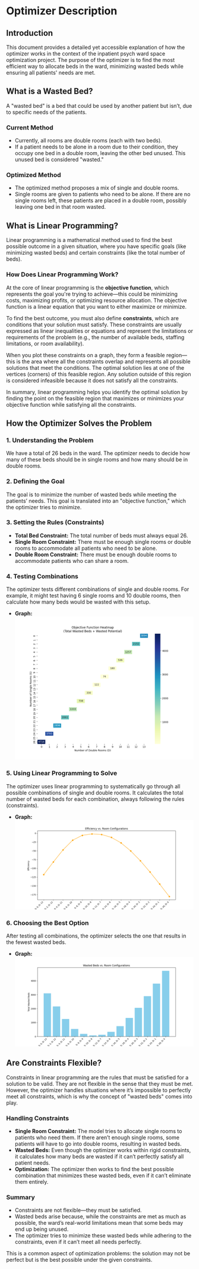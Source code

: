 # Optimizer Description

## Introduction

This document provides a detailed yet accessible explanation of how the optimizer works in the context of the inpatient psych ward space optimization project. The purpose of the optimizer is to find the most efficient way to allocate beds in the ward, minimizing wasted beds while ensuring all patients' needs are met.

## What is a Wasted Bed?

A "wasted bed" is a bed that could be used by another patient but isn’t, due to specific needs of the patients.

### Current Method

- Currently, all rooms are double rooms (each with two beds).
- If a patient needs to be alone in a room due to their condition, they occupy one bed in a double room, leaving the other bed unused. This unused bed is considered "wasted."

### Optimized Method

- The optimized method proposes a mix of single and double rooms.
- Single rooms are given to patients who need to be alone. If there are no single rooms left, these patients are placed in a double room, possibly leaving one bed in that room wasted.

## What is Linear Programming?

Linear programming is a mathematical method used to find the best possible outcome in a given situation, where you have specific goals (like minimizing wasted beds) and certain constraints (like the total number of beds).

### How Does Linear Programming Work?

At the core of linear programming is the **objective function**, which represents the goal you're trying to achieve—this could be minimizing costs, maximizing profits, or optimizing resource allocation. The objective function is a linear equation that you want to either maximize or minimize.

To find the best outcome, you must also define **constraints**, which are conditions that your solution must satisfy. These constraints are usually expressed as linear inequalities or equations and represent the limitations or requirements of the problem (e.g., the number of available beds, staffing limitations, or room availability).

When you plot these constraints on a graph, they form a feasible region—this is the area where all the constraints overlap and represents all possible solutions that meet the conditions. The optimal solution lies at one of the vertices (corners) of this feasible region. Any solution outside of this region is considered infeasible because it does not satisfy all the constraints.

In summary, linear programming helps you identify the optimal solution by finding the point on the feasible region that maximizes or minimizes your objective function while satisfying all the constraints.

## How the Optimizer Solves the Problem

### 1. Understanding the Problem

We have a total of 26 beds in the ward. The optimizer needs to decide how many of these beds should be in single rooms and how many should be in double rooms.

### 2. Defining the Goal

The goal is to minimize the number of wasted beds while meeting the patients’ needs. This goal is translated into an "objective function," which the optimizer tries to minimize.

### 3. Setting the Rules (Constraints)

- **Total Bed Constraint:** The total number of beds must always equal 26.
- **Single Room Constraint:** There must be enough single rooms or double rooms to accommodate all patients who need to be alone.
- **Double Room Constraint:** There must be enough double rooms to accommodate patients who can share a room.

### 4. Testing Combinations

The optimizer tests different combinations of single and double rooms. For example, it might test having 6 single rooms and 10 double rooms, then calculate how many beds would be wasted with this setup.

- **Graph:**
  ![Heatmap showing the total wasted beds for different configurations of single and double rooms.](output/optimizer_heatmap.png)

### 5. Using Linear Programming to Solve

The optimizer uses linear programming to systematically go through all possible combinations of single and double rooms. It calculates the total number of wasted beds for each combination, always following the rules (constraints).

- **Graph:**
  ![Efficiency plot of the optimizer as it evaluates different room configurations.](output/optimizer_efficiency_plot.png)

### 6. Choosing the Best Option

After testing all combinations, the optimizer selects the one that results in the fewest wasted beds.

- **Graph:**
  ![Bar chart comparing the total wasted beds for various room configurations. The selected optimal configuration is highlighted.](output/optimizer_bar_chart.png)

## Are Constraints Flexible?

Constraints in linear programming are the rules that must be satisfied for a solution to be valid. They are not flexible in the sense that they must be met. However, the optimizer handles situations where it’s impossible to perfectly meet all constraints, which is why the concept of "wasted beds" comes into play.

### Handling Constraints

- **Single Room Constraint:** The model tries to allocate single rooms to patients who need them. If there aren’t enough single rooms, some patients will have to go into double rooms, resulting in wasted beds.
- **Wasted Beds:** Even though the optimizer works within rigid constraints, it calculates how many beds are wasted if it can’t perfectly satisfy all patient needs.
- **Optimization:** The optimizer then works to find the best possible combination that minimizes these wasted beds, even if it can’t eliminate them entirely.

### Summary

- Constraints are not flexible—they must be satisfied.
- Wasted beds arise because, while the constraints are met as much as possible, the ward’s real-world limitations mean that some beds may end up being unused.
- The optimizer tries to minimize these wasted beds while adhering to the constraints, even if it can’t meet all needs perfectly.

This is a common aspect of optimization problems: the solution may not be perfect but is the best possible under the given constraints.
